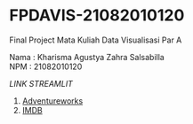 # FPDAVIS-21082010120


Final Project Mata Kuliah Data Visualisasi Par A

Nama : Kharisma Agustya Zahra Salsabilla  
NPM  : 21082010120


*LINK STREAMLIT*
1. [Adventureworks](https://sifodavis-21082010120-adventureworks.streamlit.app/)
2. [IMDB](https://sifodavis-21082010120-imdb.streamlit.app/)
